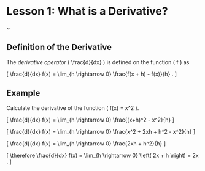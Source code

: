 # Lesson 1: What is a Derivative?

~

## Definition of the Derivative

The _derivative operator_ \( \frac{d}{dx} \) is defined on the function \( f \) as

\[ \frac{d}{dx} f(x) = \lim_{h \rightarrow 0} \frac{f(x + h) - f(x)}{h} . \]

## Example

Calculate the derivative of the function \( f(x) = x^2 \).

\[ \frac{d}{dx} f(x) = \lim_{h \rightarrow 0} \frac{(x+h)^2 - x^2}{h} \]

\[ \frac{d}{dx} f(x) = \lim_{h \rightarrow 0} \frac{x^2 + 2xh + h^2 - x^2}{h} \]

\[ \frac{d}{dx} f(x) = \lim_{h \rightarrow 0} \frac{2xh + h^2}{h} \]

\[ \therefore \frac{d}{dx} f(x) = \lim_{h \rightarrow 0} \left( 2x + h \right) = 2x . \]